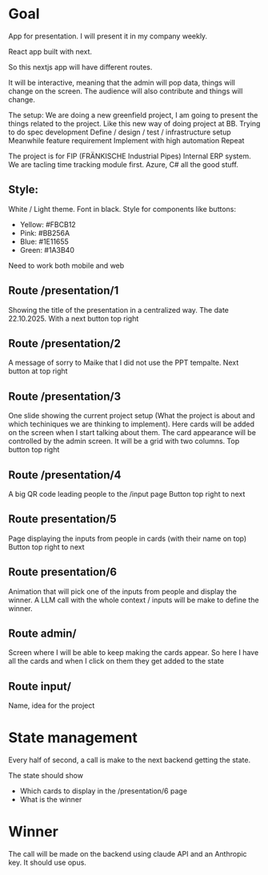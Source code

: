 # Goal

App for presentation. I will present it in my company weekly.

React app built with next.

So this nextjs app will have different routes.

It will be interactive, meaning that the admin will pop data, things will change on the screen.
The audience will also contribute and things will change.

The setup:
We are doing a new greenfield project, I am going to present the things related to the project.
Like this new way of doing project at BB.
Trying to do spec development
Define / design / test / infrastructure setup
Meanwhile feature requirement
Implement with high automation
Repeat

The project is for FIP (FRÄNKISCHE Industrial Pipes)
Internal ERP system. We are tacling time tracking module first.
Azure, C# all the good stuff.

## Style:
White / Light theme.
Font in black.
Style for components like buttons:
- Yellow: #FBCB12
- Pink: #BB256A
- Blue: #1E11655
- Green: #1A3B40

Need to work both mobile and web


## Route /presentation/1
Showing the title of the presentation in a centralized way. The date 22.10.2025. With a next button top right

## Route /presentation/2
A message of sorry to Maike that I did not use the PPT tempalte.
Next button at top right

## Route /presentation/3
One slide showing the current project setup (What the project is about and which techiniques we are thinking to implement).
Here cards will be added on the screen when I start talking about them. The card appearance will be controlled by the admin screen. 
It will be a grid with two columns.
Top button top right

## Route /presentation/4
A big QR code leading people to the /input page
Button top right to next

## Route presentation/5
Page displaying the inputs from people in cards (with their name on top)
Button top right to next

## Route presentation/6
Animation that will pick one of the inputs from people and display the winner.
A LLM call with the whole context / inputs will be make to define the winner.

## Route admin/
Screen where I will be able to keep making the cards appear. So here I have all the cards and when I click on them they get added to the state

## Route input/
Name, idea for the project

# State management
Every half of second, a call is make to the next backend getting the state.

The state should show
- Which cards to display in the /presentation/6 page
- What is the winner

# Winner
The call will be made on the backend using claude API and an Anthropic key. It should use opus.




